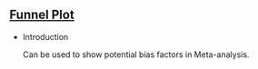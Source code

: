 ## [Funnel Plot](/basic/funnel-plot)

- Introduction

  Can be used to show potential bias factors in Meta-analysis.
